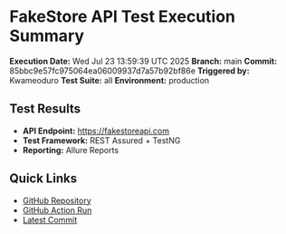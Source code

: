 # FakeStore API Test Execution Summary

**Execution Date:** Wed Jul 23 13:59:39 UTC 2025
**Branch:** main
**Commit:** 85bbc9e57fc975064ea06009937d7a57b92bf86e
**Triggered by:** Kwameoduro
**Test Suite:** all
**Environment:** production

## Test Results

- **API Endpoint:** https://fakestoreapi.com
- **Test Framework:** REST Assured + TestNG
- **Reporting:** Allure Reports

## Quick Links

- [GitHub Repository](https://github.com/Kwameoduro/SwagLabAutomation)
- [GitHub Action Run](https://github.com/Kwameoduro/SwagLabAutomation/actions/runs/16472789222)
- [Latest Commit](https://github.com/Kwameoduro/SwagLabAutomation/commit/85bbc9e57fc975064ea06009937d7a57b92bf86e)
